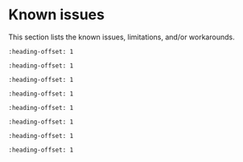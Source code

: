 # Known issues

This section lists the known issues, limitations, and/or workarounds.

```{include} ../../../release/known_issues/known_issue_new_project_wizard_compile_failure.md
:heading-offset: 1
```

```{include} /release/known_issues/known_issue_only_freertos_is_tested_for_rtos_support.md
:heading-offset: 1
```

```{include} /release/known_issues/known_issue_bluetooth_le.md
:heading-offset: 1
```

```{include} /release/known_issues/known_issue_zigbee.md
:heading-offset: 1
```

```{include} /release/known_issues/topics/known_issue_npw_issue.md
:heading-offset: 1
```

```{include} /release/known_issues/known_issue_flash_ROMAPI.md
:heading-offset: 1
```

```{include} /release/known_issues/known_issue_other_limitations.md
:heading-offset: 1
```

```{include} ../../../../release/known_issues/known_issue_uart_junk_character_at_wakeup.md
:heading-offset: 1
```
